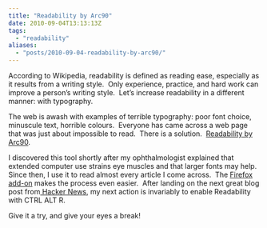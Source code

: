 ```yaml
---
title: "Readability by Arc90" 
date: 2010-09-04T13:13:13Z
tags:
  - "readability"
aliases:
  - "posts/2010-09-04-readability-by-arc90/"
---
```


According to Wikipedia, readability is defined as reading ease, especially as it results from a writing style.  Only experience, practice, and hard work can improve a person’s writing style.  Let’s increase readability in a different manner: with typography.

<!--more-->

The web is awash with examples of terrible typography: poor font choice, minuscule text, horrible colours.  Everyone has came across a web page that was just about impossible to read.  There is a solution.  [Readability by Arc90][1].

 [1]: http://lab.arc90.com/experiments/readability/

I discovered this tool shortly after my ophthalmologist explained that extended computer use strains eye muscles and that larger fonts may help.  Since then, I use it to read almost every article I come across.  The [Firefox add-on][2] makes the process even easier.  After landing on the next great blog post from[ Hacker News][3], my next action is invariably to enable Readability with CTRL ALT R.

 [2]: https://addons.mozilla.org/en-US/firefox/addon/46442/
 [3]: http://news.ycombinator.com/

Give it a try, and give your eyes a break!
